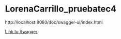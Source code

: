# LorenaCarrillo_pruebatec4

http://localhost:8080/doc/swagger-ui/index.html

[Link to Swagger](http://localhost:8080/doc/swagger-ui/index.html)
